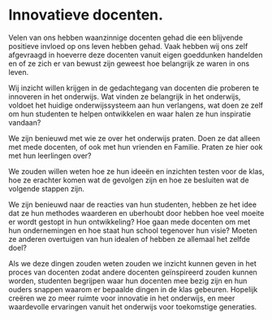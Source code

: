 # Innovatieve docenten.

Velen van ons hebben waanzinnige docenten gehad die een blijvende positieve invloed op ons leven hebben gehad. Vaak hebben wij ons zelf afgevraagd in hoeverre deze docenten vanuit eigen goeddunken handelden en of ze zich er van bewust zijn geweest hoe belangrijk ze waren in ons leven.  

Wij inzicht willen krijgen in de gedachtegang van docenten die proberen te innoveren in het onderwijs. Wat vinden ze belangrijk in het onderwijs, voldoet het huidige onderwijssysteem aan hun verlangens, wat doen ze zelf om hun studenten te helpen ontwikkelen en waar halen ze hun inspiratie vandaan?

We zijn benieuwd met wie ze over het onderwijs praten. Doen ze dat alleen met mede docenten, of ook met hun vrienden en Familie. Praten ze hier ook met hun leerlingen over?

We zouden willen weten hoe ze hun ideeën en inzichten testen voor de klas, hoe ze erachter komen wat de gevolgen zijn en hoe ze besluiten wat de volgende stappen zijn.

We zijn benieuwd naar de reacties van hun studenten, hebben ze het idee dat ze hun methodes waarderen en uberhoubt door hebben hoe veel moeite er wordt gestopt in hun ontwikkeling? Hoe gaan mede docenten om met hun ondernemingen en hoe staat hun school tegenover hun visie? Moeten ze anderen overtuigen van hun idealen of hebben ze allemaal het zelfde doel?

Als we deze dingen zouden weten zouden we inzicht kunnen geven in het proces van docenten zodat andere docenten geïnspireerd zouden kunnen worden, studenten begrijpen waar hun docenten mee bezig zijn en hun ouders snappen waarom er bepaalde dingen in de klas gebeuren. Hopelijk creëren we zo meer ruimte voor innovatie in het onderwijs, en meer waardevolle ervaringen vanuit het onderwijs voor toekomstige generaties.
